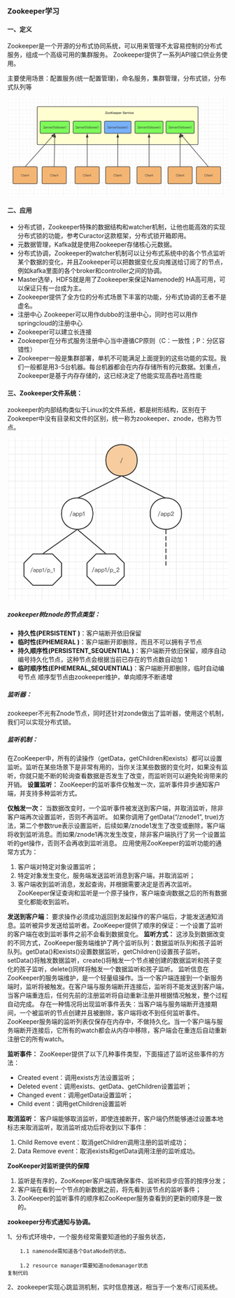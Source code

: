 ### Zookeeper学习



#### 一、定义

Zookeeper是一个开源的分布式协同系统，可以用来管理不太容易控制的分布式服务，组成一个高级可用的集群服务。
Zookeeper提供了一系列API接口供业务使用。

主要使用场景：配置服务(统一配置管理)，命名服务，集群管理，分布式锁，分布式队列等

![ZooKeeper-Services](../img/ZooKeeper-Services.png)

#### 二、应用

- 分布式锁，Zookeeper特殊的数据结构和watcher机制，让他也能高效的实现分布式锁的功能，参考Curactor这款框架，分布式锁开箱即用。
- 元数据管理，Kafka就是使用Zookeeper存储核心元数据。
- 分布式协调，Zookeeper的watcher机制可以让分布式系统中的各个节点监听某个数据的变化，并且Zookeeper可以把数据变化反向推送给订阅了的节点，例如kafka里面的各个broker和controller之间的协调。
- Master选举，HDFS就是用了Zookeeper来保证Namenode的 HA高可用，可以保证只有一台成为主。
- Zookeeper提供了全方位的分布式场景下丰富的功能，分布式协调的王者不是虚名。
- 注册中心 Zookeeper可以用作dubbo的注册中心，同时也可以用作springcloud的注册中心
- Zookeeper可以建立长连接
- Zookeeper在分布式服务注册中心当中遵循CP原则（C：一致性；P：分区容错性）
- Zookeeper一般是集群部署，单机不可能满足上面提到的这些功能的实现。我们一般都是用3-5台机器。每台机器都会在内存存储所有的元数据。划重点，Zookeeper是基于内存存储的，这已经决定了他能实现高吞吐高性能



#### 三、Zookeeper文件系统：

zookeeper的内部结构类似于Linux的文件系统，都是树形结构，区别在于Zookeeper中没有目录和文件的区别，统一称为zookeeper、znode，也称为节点。

![zookeeper-file-tree](../img/zookeeper-file-tree.png)

##### zookeeper树znode的节点类型：

- **持久性(PERSISTENT )**：客户端断开依旧保留
- **临时性(EPHEMERAL )**：客户端断开即删除，而且不可以拥有子节点
- **持久顺序性(PERSISTENT_SEQUENTIAL )**：客户端断开依旧保留，顺序自动编号持久化节点，这种节点会根据当前已存在的节点数自动加 1
- **临时顺序性(EPHEMERAL_SEQUENTIAL)**：客户端断开即删除，临时自动编号节点 顺序型节点由zookeeper维护，单向顺序不断递增

##### 监听器：

​    zookeeper不光有Znode节点，同时还针对zonde做出了监听器，使用这个机制，我们可以实现分布式锁。

##### 监听机制：

​    在ZooKeeper中，所有的读操作（getData，getChildren和exists）都可以设置监听。监听在某些场景下是非常有用的，当你关注某些数据的变化时，如果没有监听，你就只能不断的轮询查看数据是否发生了改变，而监听则可以避免轮询带来的开销。
 **设置监听：**
​    ZooKeeper的监听事件仅触发一次，监听事件异步通知客户端，并支持多种监听方式。

**仅触发一次：**
    当数据改变时，一个监听事件被发送到客户端，并取消监听，除非客户端再次设置监听，否则不再监听。
    如果你调用了getData(“/znode1”, true)方法，第二个参数true表示设置监听，后续如果/znode1发生了改变或删除，客户端将收到监听消息。而如果/znode1再次发生改变，除非客户端执行了另一个设置监听的get操作，否则不会再收到监听消息。 应用使用ZooKeeper的监听功能的通常方式为：

1. 客户端对特定对象设置监听；
2. 特定对象发生变化，服务端发送监听消息到客户端，并取消监听；
3. 客户端收到监听消息，发起查询，并根据需要决定是否再次监听。 ZooKeeper保证查询和监听是一个原子操作，客户端查询数据之后的所有数据变化都能收到监听。

**发送到客户端：**
    要求操作必须成功返回到发起操作的客户端后，才能发送通知消息。监听被异步发送给监听者。ZooKeeper提供了顺序的保证：一个设置了监听的客户端在收到监听事件之前不会看到数据变化。
 **监听方式：**
    这涉及到数据改变的不同方式，ZooKeeper服务端维护了两个监听队列：数据监听队列和孩子监听队列。getData()和exists()设置数据监听，getChildren()设置孩子监听。setData()将触发数据监听，create()将触发一个节点被创建的数据监听和孩子变化的孩子监听，delete()同样将触发一个数据监听和孩子监听。
    监听信息在ZooKeeper的服务端维护，是一个轻量级操作。当一个客户端连接到一个新服务端时，监听将被触发。在客户端与服务端断开连接后，监听将不能发送到客户端，当客户端重连后，任何先前的注册监听将自动重新注册并根据情况触发，整个过程自动完成。
    存在一种情况将出现监听事件丢失：当客户端与服务端断开连接期间，一个被监听的节点创建并且被删除，客户端将收不到任何监听事件。
 ZooKeeper服务端的监听列表仅保存在内存中，不做持久化。当一个客户端与服务端断开连接后，它所有的watch都会从内存中移除，客户端会在重连后自动重新注册它的所有watch。

**监听事件：**
 ZooKeeper提供了以下几种事件类型，下面描述了监听这些事件的方法：

- Created event：调用exists方法设置监听；
- Deleted event：调用exists、getData、getChildren设置监听；
- Changed event：调用getData设置监听；
- Child event：调用getChildren设置监听

**取消监听：**
    客户端能够取消监听，即使连接断开，客户端仍然能够通过设置本地标志来取消监听，取消监听成功后将收到以下事件：

1. Child Remove event：取消getChildren调用注册的监听成功；
2. Data Remove event：取消exists和getData调用注册的监听成功。

**ZooKeeper对监听提供的保障**

1. 监听是有序的，ZooKeeper客户端库确保事件、监听和异步应答的按序分发；
2. 客户端在看到一个节点的新数据之前，将先看到该节点的监听事件；
3. ZooKeeper的监听事件的顺序和ZooKeeper服务查看到的更新的顺序是一致的。

**zookeeper分布式通知与协调。**

1、分布式环境中，一个服务经常需要知道他的子服务状态，

```
	1.1 namenode需知道各个DataNode的状态。

	1.2 resource manager需要知道nodemanager状态
复制代码
```

2、zookeeper实现心跳监测机制，实时信息推送，相当于一个发布/订阅系统。